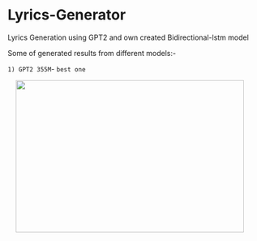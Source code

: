 # Lyrics-Generator
Lyrics Generation using GPT2 and own created Bidirectional-lstm model

Some of  generated results from different models:-

`1) GPT2 355M`- ``best one``

&nbsp;&nbsp;&nbsp;&nbsp;<img src="https://user-images.githubusercontent.com/75840165/119500444-72d82500-bd85-11eb-98fd-29cfc9adb816.png" width=450 height=300>
